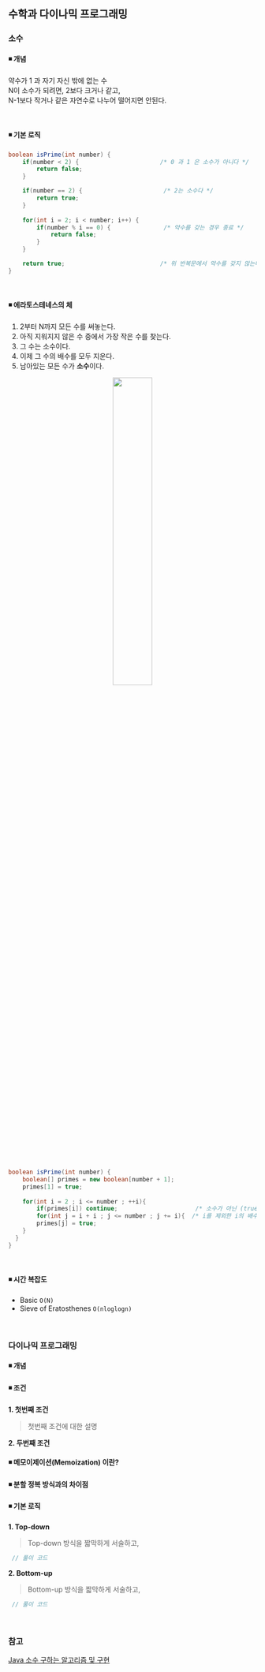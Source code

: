 ## 수학과 다이나믹 프로그래밍

### 소수
#### ◾ 개념
약수가 1 과 자기 자신 밖에 없는 수  
N이 소수가 되려면, 2보다 크거나 같고,  
N-1보다 작거나 같은 자연수로 나누어 떨어지면 안된다.

</br>

#### ◾ 기본 로직

```java
boolean isPrime(int number) {
	if(number < 2) {                       /* 0 과 1 은 소수가 아니다 */
		return false;
	}

	if(number == 2) {                       /* 2는 소수다 */
		return true;
	}
		
	for(int i = 2; i < number; i++) {
		if(number % i == 0) {               /* 약수를 갖는 경우 종료 */
		    return false;
		}
	}

	return true;                           /* 위 반복문에서 약수를 갖지 않는다면 소수다 */
}
```

</br>

#### ◾ 에라토스테네스의 체

1. 2부터 N까지 모든 수를 써놓는다.
2. 아직 지워지지 않은 수 중에서 가장 작은 수를 찾는다.
3. 그 수는 소수이다.
4. 이제 그 수의 배수를 모두 지운다.
5. 남아있는 모든 수가 **소수**이다.

<p align="center"><img src="https://user-images.githubusercontent.com/48541984/135542109-d46727c2-6334-4fa9-81ac-3f47d4560615.gif" width="40%"/></p></br>

```java
boolean isPrime(int number) {
	boolean[] primes = new boolean[number + 1];
    primes[1] = true;
  
    for(int i = 2 ; i <= number ; ++i){
        if(primes[i]) continue;                      /* 소수가 아닌 (true) 수는 넘어가기 */
        for(int j = i + i ; j <= number ; j += i){  /* i를 제외한 i의 배수 모두 체크하기 */
    	primes[j] = true;
    }
  }
}
```
</br>

#### ◾ 시간 복잡도
* Basic `O(N)`
* Sieve of Eratosthenes `O(nloglogn)`

</br>

### 다이나믹 프로그래밍
#### ◾ 개념

#### ◾ 조건  
**1. 첫번째 조건**  
> 첫번째 조건에 대한 설명  

**2. 두번째 조건**  

#### ◾ 메모이제이션(Memoization) 이란?

#### ◾ 분할 정복 방식과의 차이점

#### ◾ 기본 로직
**1. Top-down**  
> Top-down 방식을 짧막하게 서술하고,  
```java
 // 풀이 코드
```

**2. Bottom-up**  
> Bottom-up 방식을 짧막하게 서술하고,  
```java
 // 풀이 코드
```

</br>

### 참고
[Java 소수 구하는 알고리즘 및 구현](https://st-lab.tistory.com/81)  
